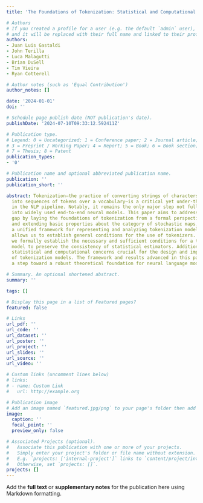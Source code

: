 ```yaml
---
title: 'The Foundations of Tokenization: Statistical and Computational Concerns'

# Authors
# If you created a profile for a user (e.g. the default `admin` user), write the username (folder name) here
# and it will be replaced with their full name and linked to their profile.
authors:
- Juan Luis Gastaldi
- John Terilla
- Luca Malagutti
- Brian DuSell
- Tim Vieira
- Ryan Cotterell

# Author notes (such as 'Equal Contribution')
author_notes: []

date: '2024-01-01'
doi: ''

# Schedule page publish date (NOT publication's date).
publishDate: '2024-07-10T09:33:12.592411Z'

# Publication type.
# Legend: 0 = Uncategorized; 1 = Conference paper; 2 = Journal article;
# 3 = Preprint / Working Paper; 4 = Report; 5 = Book; 6 = Book section;
# 7 = Thesis; 8 = Patent
publication_types:
- '0'

# Publication name and optional abbreviated publication name.
publication: ''
publication_short: ''

abstract: Tokenization—the practice of converting strings of characters over an alphabet
  into sequences of tokens over a vocabulary—is a critical yet under-theorized step
  in the NLP pipeline. Notably, it remains the only major step not fully integrated
  into widely used end-to-end neural models. This paper aims to address this theoretical
  gap by laying the foundations of tokenization from a formal perspective. By articulating
  and extending basic properties about the category of stochastic maps, we propose
  a unified framework for representing and analyzing tokenization models. This framework
  allows us to establish general conditions for the use of tokenizers. In particular,
  we formally establish the necessary and sufficient conditions for a tokenization
  model to preserve the consistency of statistical estimators. Additionally, we discuss
  statistical and computational concerns crucial for the design and implementation
  of tokenization models. The framework and results advanced in this paper represent
  a step toward a robust theoretical foundation for neural language modeling.

# Summary. An optional shortened abstract.
summary: ''

tags: []

# Display this page in a list of Featured pages?
featured: false

# Links
url_pdf: ''
url_code: ''
url_dataset: ''
url_poster: ''
url_project: ''
url_slides: ''
url_source: ''
url_video: ''

# Custom links (uncomment lines below)
# links:
# - name: Custom Link
#   url: http://example.org

# Publication image
# Add an image named `featured.jpg/png` to your page's folder then add a caption below.
image:
  caption: ''
  focal_point: ''
  preview_only: false

# Associated Projects (optional).
#   Associate this publication with one or more of your projects.
#   Simply enter your project's folder or file name without extension.
#   E.g. `projects: ['internal-project']` links to `content/project/internal-project/index.md`.
#   Otherwise, set `projects: []`.
projects: []
---
```


Add the **full text** or **supplementary notes** for the publication here using Markdown formatting.
